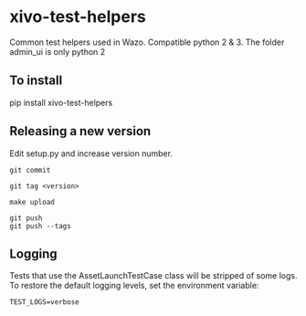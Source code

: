 xivo-test-helpers
=================

Common test helpers used in Wazo. Compatible python 2 & 3. The folder admin_ui is only python 2

To install
----------

pip install xivo-test-helpers


Releasing a new version
-----------------------

Edit setup.py and increase version number.

    git commit

    git tag <version>

    make upload

    git push
    git push --tags


Logging
-------

Tests that use the AssetLaunchTestCase class will be stripped of some logs. To restore the default logging levels, set the environment variable:

    TEST_LOGS=verbose
